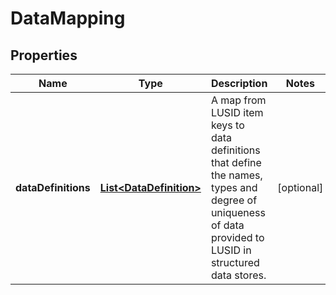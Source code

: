 

# DataMapping

## Properties

Name | Type | Description | Notes
------------ | ------------- | ------------- | -------------
**dataDefinitions** | [**List&lt;DataDefinition&gt;**](DataDefinition.md) | A map from LUSID item keys to data definitions that define the names, types and degree of uniqueness of data provided to LUSID in structured data stores. |  [optional]



